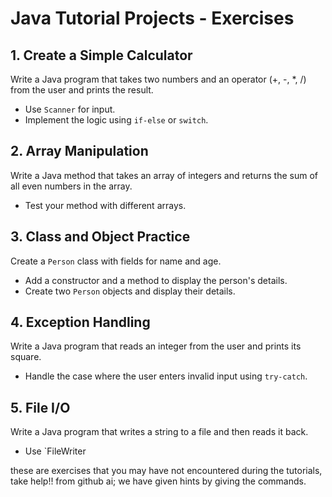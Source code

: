 # Java Tutorial Projects - Exercises

## 1. Create a Simple Calculator
Write a Java program that takes two numbers and an operator (+, -, *, /) from the user and prints the result.  
- Use `Scanner` for input.
- Implement the logic using `if-else` or `switch`.

## 2. Array Manipulation
Write a Java method that takes an array of integers and returns the sum of all even numbers in the array.  
- Test your method with different arrays.

## 3. Class and Object Practice
Create a `Person` class with fields for name and age.  
- Add a constructor and a method to display the person's details.
- Create two `Person` objects and display their details.

## 4. Exception Handling
Write a Java program that reads an integer from the user and prints its square.  
- Handle the case where the user enters invalid input using `try-catch`.

## 5. File I/O
Write a Java program that writes a string to a file and then reads it back.  
- Use `FileWriter

these are exercises that you may have not encountered during the tutorials, take help!! from github ai; we have given hints by giving the commands.